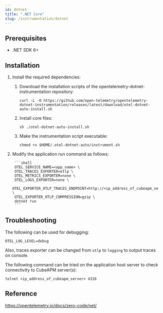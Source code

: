 ```yaml
---
id: dotnet
title: ".NET Core"
slug: /instrumentation/dotnet
---
```


## Prerequisites

- .NET SDK 6+

## Installation

1. Install the required dependencies:

    1. Download the installation scripts of the opentelemetry-dotnet-instrumentation repository:

        ```shell
        curl -L -O https://github.com/open-telemetry/opentelemetry-dotnet-instrumentation/releases/latest/download/otel-dotnet-auto-install.sh
        ```

    2. Install core files:

        ```shell
        sh ./otel-dotnet-auto-install.sh
        ```

    3. Make the instrumentation script executable:

        ```shell
        chmod +x $HOME/.otel-dotnet-auto/instrument.sh
        ```

2. Modify the application run command as follows:

        ```shell
        OTEL_SERVICE_NAME=<app_name> \
        OTEL_TRACES_EXPORTER=otlp \
        OTEL_METRICS_EXPORTER=none \
        OTEL_LOGS_EXPORTER=none \
        OTEL_EXPORTER_OTLP_TRACES_ENDPOINT=http://<ip_address_of_cubeapm_server>:4318/v1/traces \
        OTEL_EXPORTER_OTLP_COMPRESSION=gzip \
        dotnet run
        ```

## Troubleshooting

The following can be used for debugging:

```
OTEL_LOG_LEVEL=debug
```

Also, traces exporter can be changed from `otlp` to `logging` to output traces on console.

The following command can be tried on the application host server to check connectivity to CubeAPM server(s):

```shell
telnet <ip_address_of_cubeapm_server> 4318
```

## Reference

https://opentelemetry.io/docs/zero-code/net/